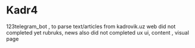 # Kadr4
123telegram_bot , to parse text/articles from kadrovik.uz web
did not completed yet rubruks, news
also did not completed ux ui, content , visual page
